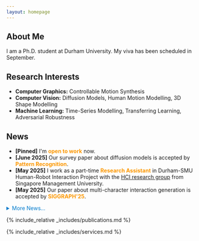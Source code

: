 ```yaml
---
layout: homepage
---
```


## About Me

I am a Ph.D. student at Durham University. My viva has been scheduled in September.

## Research Interests

- **Computer Graphics:** Controllable Motion Synthesis
- **Computer Vision:** Diffusion Models, Human Motion Modelling, 3D Shape Modelling
- **Machine Learning:** Time-Series Modelling, Transferring Learning, Adversarial Robustness

## News

<ul>
  <li><b>[Pinned]</b> I'm <a style="color: rgb(252, 151, 0)"><b>open to work</b></a> now.</li>
  <li><b>[June 2025]</b> Our survey paper about diffusion models is accepted by <a style="color: rgb(252, 151, 0)"><b>Pattern Recognition</b></a>.</li>
  <li><b>[May 2025]</b> I work as a part-time <a style="color: rgb(252, 151, 0)"><b>Research Assistant</b></a> in Durham-SMU Human-Robot Interaction Project with the <a href="https://smuhci.com/" target="_blank">HCI research group</a> from Singapore Management University.</li>
  <li><b>[May 2025]</b> Our paper about multi-character interaction generation is accepted by <a style="color: rgb(252, 151, 0)"><b>SIGGRAPH'25</b></a>.</li>
</ul>

<!-- - **[June 2025]** Our survey paper about diffusion models is accepted to Pattern Recognition! -->
<!-- - **[May 2025]** Our paper about multi-character interaction synthesis is accepted to SIGGRAPH 2025! -->
<!-- - **[May 2025]** I work as a part-time Research Assistant in Durham-SMU Human-Robot Interaction Project with Singapore Management University. -->
<!-- - **[Oct. 2024]** I am involved in the teaching of Data Science as Demonstrator. -->
<!-- - **[Oct. 2023]** I am involved in the teaching of Data Analytics in Action and Learning from Data as Demonstrator. -->
<!-- - **[July 2023]** Our paper about adversarial attack against action recognition is accepted by ICCV'23. -->
<!-- - **[Apr. 2023]** I start co-supervising a PhD student with Prof. Hubert P. H. Shum on the topic of interactive motion modelling. -->
<details>
  <summary style="cursor: pointer; color: #007acc;">More News…</summary>
  <ul>
  <!-- <ul style="list-style:none; margin:0; padding:0;"> -->
    <!-- <li><a style="color: rgb(252, 0, 0)">04/2025</a> I gave a presentation at <i>Renmin University of China.</li> -->
    <li><b>[Oct. 2024]</b> I am involved in the teaching of Data Science as Demonstrator.</li>
    <li><b>[Oct. 2023]</b> I am involved in the teaching of Data Analytics in Action and Learning from Data as Demonstrator.</li>
    <li><b>[July 2023]</b> Our paper about adversarial attack against human action recognition is accepted by <a style="color: rgb(252, 151, 0)"><b>ICCV'23</b></a>.</li>
    <li><b>[Apr. 2023]</b> I start to co-supervise a PhD student with <a href="https://hubertshum.com/" target="_blank">Prof. Hubert P. H. Shum</a>.</li>
    <li><b>[Dec. 2022]</b> Our paper about stylized motion generation with diffusio models is accepted by <a style="color: rgb(252, 151, 0)"><b>GRAPP'23</b></a>.</li>
    <li><b>[Oct. 2022]</b> Our paper about stylized 3D shape generation by transferring learning is accepted by <a style="color: rgb(252, 151, 0)"><b>VRST'22</b></a>.</li>
    <li><b>[Oct. 2022]</b> I am involved in the teaching of Programming (Gold), Data Science, and Computational Thinking as Demonstrator.</li>
    <li><b>[Sept. 2024]</b> Our paper about stylized locomotion synthesis is accepted by <a style="color: rgb(252, 151, 0)"><b>MIG'22</b></a>.</li>
    <li><b>[Aug. 2022]</b> I work as <a style="color: rgb(252, 151, 0)"><b>Supporting Chair</b></a> of <a href="https://computeranimation.org/2022/people.html" target="_blank">the 21st ACM SIGGRAPH / Eurographics Symposium on Computer Animation (SCA'22)</a>.</li>
    <li><b>[Jan. 2022]</b> I am involved in the teaching of Programming for Data Science as Demonstrator.</li>
  </ul>
</details>

{% include_relative _includes/publications.md %}

{% include_relative _includes/services.md %}
